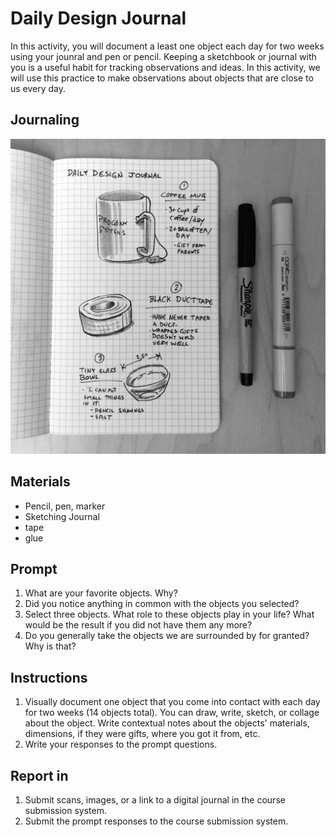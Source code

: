 # Daily Design Journal

In this activity, you will document a least one object each day for two weeks using your jounral and pen or pencil. Keeping a sketchbook or journal with you is a useful habit for tracking observations and ideas. In this activity, we will use this practice to make observations about objects that are close to us every day.

## Journaling

![Photo of a journal page with object sketches](/assets/daily-design-journal@2x.jpg)

## Materials

* Pencil, pen, marker
* Sketching Journal
* tape
* glue

## Prompt

1. What are your favorite objects. Why?
2. Did you notice anything in common with the objects you selected?
3. Select three objects. What role to these objects play in your life? What would be the result if you did not have them any more?
4. Do you generally take the objects we are surrounded by for granted? Why is that?

## Instructions

1. Visually document one object that you come into contact with each day for two weeks \(14 objects total\). You can draw, write, sketch, or collage about the object. Write contextual notes about the objects' materials, dimensions, if they were gifts, where you got it from, etc.
2. Write your responses to the prompt questions.

## Report in

1. Submit scans, images, or a link to a digital journal in the course submission system.
2. Submit the prompt responses to the course submission system.



